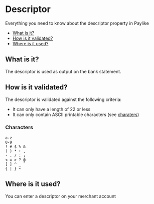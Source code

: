 # Descriptor

Everything you need to know about the descriptor property in Paylike

- [What is it?](#what-is-it)
- [How is it validated?](#how-is-it-validated)
- [Where is it used?](#where-is-it-used)


## What is it?

The descriptor is used as output on the bank statement.

## How is it validated?

The descriptor is validated against the following criteria:

- It can only have a length of 22 or less
- It can only contain ASCII printable characters (see [charaters](#characters))

### Characters

```
a-z
0-9
! # $ % &
( ) * + ,
- . / : ;
< = > ? @
[ ] ^ _ `
{ | } ~

```

## Where is it used?

You can enter a descriptor on your merchant account
